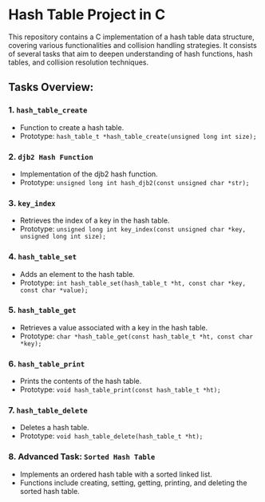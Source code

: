 # Hash Table Project in C

This repository contains a C implementation of a hash table data structure, covering various functionalities and collision handling strategies. It consists of several tasks that aim to deepen understanding of hash functions, hash tables, and collision resolution techniques.

## Tasks Overview:

### 1. `hash_table_create`
- Function to create a hash table.
- Prototype: `hash_table_t *hash_table_create(unsigned long int size);`

### 2. `djb2 Hash Function`
- Implementation of the djb2 hash function.
- Prototype: `unsigned long int hash_djb2(const unsigned char *str);`

### 3. `key_index`
- Retrieves the index of a key in the hash table.
- Prototype: `unsigned long int key_index(const unsigned char *key, unsigned long int size);`

### 4. `hash_table_set`
- Adds an element to the hash table.
- Prototype: `int hash_table_set(hash_table_t *ht, const char *key, const char *value);`

### 5. `hash_table_get`
- Retrieves a value associated with a key in the hash table.
- Prototype: `char *hash_table_get(const hash_table_t *ht, const char *key);`

### 6. `hash_table_print`
- Prints the contents of the hash table.
- Prototype: `void hash_table_print(const hash_table_t *ht);`

### 7. `hash_table_delete`
- Deletes a hash table.
- Prototype: `void hash_table_delete(hash_table_t *ht);`

### 8. Advanced Task: `Sorted Hash Table`
- Implements an ordered hash table with a sorted linked list.
- Functions include creating, setting, getting, printing, and deleting the sorted hash table.

